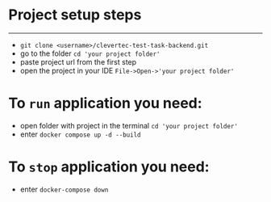 # __Project setup steps__
___
* ```git clone <username>/clevertec-test-task-backend.git ```
* go to the folder ```cd 'your project folder'```
* paste project url from the first step
* open the project in your IDE ```File->Open->'your project folder'```

# __To ```run``` application you need:__

* open folder with project in the terminal ```cd 'your project folder'```
* enter ```docker compose up -d --build```

# __To ```stop``` application you need:__

* enter ```docker-compose down```